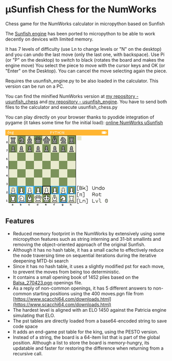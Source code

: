 # μSunfish Chess for the NumWorks
Chess game for the NumWorks calculator in micropython based on Sunfish

The [Sunfish engine](https://github.com/thomasahle/sunfish) has been ported to micropython to be able to work decently on devices with limited memory.

It has 7 levels of difficulty (use Ln to change levels or "N" on the desktop) and you can undo the last move (only the last one, with backspace).
Use Pi (or "P" on the desktop) to switch to black (rotates the board and makes the engine move) 
You select the piece to move with the cursor keys and OK (or "Enter" on the Desktop). You can cancel the move selecting again the piece.

Requires the usunfish_engine.py to be also loaded in the calculator.
This version can be run on a PC.

You can find the minified NumWorks version at [my repository - usunfish_chess](https://my.numworks.com/python/fizban/usunfish_chess) and [my repository - usunfish_engine](https://my.numworks.com/python/fizban/usunfish_engine). You have to send both files to the calculator and execute usunfish_chess.py


You can play directly on your browser thanks to pyodide integration of pygame (it takes some time for the initial load):
[online NumWorks uSunfish](https://fizban99.github.io/numworks_usunfish/app)


![Screenshot](img/screenshot.png)


## Features
- Reduced memory footprint in the NumWorks by extensively using some micropython features such as string interning and 31-bit smallints and removing the object-oriented approach of the original Sunfish.
- Although it has no hash table, it has a small cache to effectively reduce the node traversing time on sequential iterations during the iterative deepening MTD-bi search
- Since it has no hash table, it uses a slightly modified pst for each move, to prevent the moves from being too deterministic.
- It contains a small opening book of 1452 plies based on the [Balsa_270423.pgn](https://sites.google.com/site/computerschess/balsa-suite-270423) openings file.
- As a reply of non-common openings, it has 5 different answers to non-common starting positions using the 400 moves.pgn file from [https://www.scacchi64.com/downloads.html](https://www.scacchi64.com/downloads.html)
- The hardest level is aligned with an ELO 1450 against the Patricia engine simulating that ELO.
- The pst tables are directly  loaded from a base64-encoded string to save code space
- It adds an end-game pst table for the king, using the PESTO version.
- Instead of a string, the board is a 64-item list that is part of the global position. Although a list to store the board is memory-hungry, its updatable and faster for restoring the difference when returning from a recursive call.